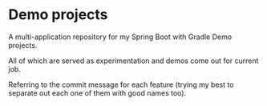 # Demo projects
A multi-application repository for my Spring Boot with Gradle Demo projects.

All of which are served as experimentation and demos come out for current job. 

Referring to the commit message for each feature (trying my best to separate out each one of them with good names too). 